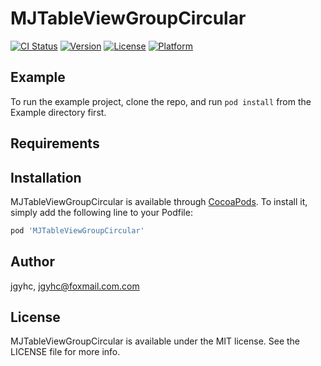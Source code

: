 # MJTableViewGroupCircular

[![CI Status](https://img.shields.io/travis/jgyhc/MJTableViewGroupCircular.svg?style=flat)](https://travis-ci.org/jgyhc/MJTableViewGroupCircular)
[![Version](https://img.shields.io/cocoapods/v/MJTableViewGroupCircular.svg?style=flat)](https://cocoapods.org/pods/MJTableViewGroupCircular)
[![License](https://img.shields.io/cocoapods/l/MJTableViewGroupCircular.svg?style=flat)](https://cocoapods.org/pods/MJTableViewGroupCircular)
[![Platform](https://img.shields.io/cocoapods/p/MJTableViewGroupCircular.svg?style=flat)](https://cocoapods.org/pods/MJTableViewGroupCircular)

## Example

To run the example project, clone the repo, and run `pod install` from the Example directory first.

## Requirements

## Installation

MJTableViewGroupCircular is available through [CocoaPods](https://cocoapods.org). To install
it, simply add the following line to your Podfile:

```ruby
pod 'MJTableViewGroupCircular'
```

## Author

jgyhc, jgyhc@foxmail.com.com

## License

MJTableViewGroupCircular is available under the MIT license. See the LICENSE file for more info.
